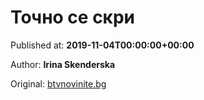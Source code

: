 
# Точно се скри

Published at: **2019-11-04T00:00:00+00:00**

Author: **Irina Skenderska**

Original: [btvnovinite.bg](https://btvnovinite.bg/az-reporterut/priroda/tochno-se-skri_536732.html)


